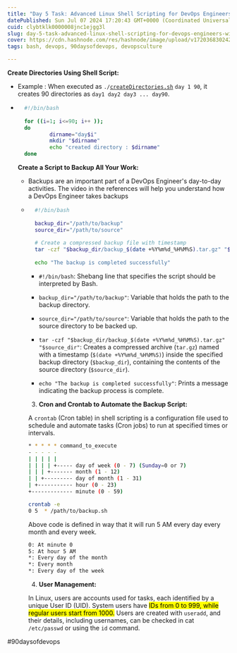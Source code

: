 ```yaml
---
title: "Day 5 Task: Advanced Linux Shell Scripting for DevOps Engineers with User Management"
datePublished: Sun Jul 07 2024 17:20:43 GMT+0000 (Coordinated Universal Time)
cuid: clybtklk0000008jnc1ejgg3l
slug: day-5-task-advanced-linux-shell-scripting-for-devops-engineers-with-user-management
cover: https://cdn.hashnode.com/res/hashnode/image/upload/v1720368302427/fe54dcc1-d8e5-47b5-9274-3d9d5ef25097.jpeg
tags: bash, devops, 90daysofdevops, devopsculture

---
```


**Create Directories Using Shell Script:**

* Example : When executed as `./`[`createDirectories.sh`](http://createDirectories.sh) `day 1 90`, it creates 90 directories as `day1 day2 day3 ... day90`.
    
* ```bash
    #!/bin/bash
    
    for ((i=1; i<=90; i++ ));
    do
            dirname="day$i"
            mkdir "$dirname"
            echo "created directory : $dirname"
    done  
    ```
    
    **Create a Script to Backup All Your Work:**
    
    * Backups are an important part of a DevOps Engineer's day-to-day activities. The video in the references will help you understand how a DevOps Engineer takes backups
        
    * ```bash
        #!/bin/bash
        
        backup_dir="/path/to/backup"
        source_dir="/path/to/source"
        
        # Create a compressed backup file with timestamp
        tar -czf "$backup_dir/backup_$(date +%Y%m%d_%H%M%S).tar.gz" "$source_dir"
        
        echo "The backup is completed successfully"
        ```
        
        * `#!/bin/bash`: Shebang line that specifies the script should be interpreted by Bash.
            
        * `backup_dir="/path/to/backup"`: Variable that holds the path to the backup directory.
            
        * `source_dir="/path/to/source"`: Variable that holds the path to the source directory to be backed up.
            
        * `tar -czf "$backup_dir/backup_$(date +%Y%m%d_%H%M%S).tar.gz" "$source_dir"`: Creates a compressed archive (`tar.gz`) named with a timestamp (`$(date +%Y%m%d_%H%M%S)`) inside the specified backup directory (`$backup_dir`), containing the contents of the source directory (`$source_dir`).
            
        * `echo "The backup is completed successfully"`: Prints a message indicating the backup process is complete.
            
        
        3. **Cron and Crontab to Automate the Backup Script:**
            
        
        A `crontab` (Cron table) in shell scripting is a configuration file used to schedule and automate tasks (Cron jobs) to run at specified times or intervals.
        
        ```bash
        * * * * * command_to_execute
        - - - - -
        | | | | |
        | | | | +----- day of week (0 - 7) (Sunday=0 or 7)
        | | | +------- month (1 - 12)
        | | +--------- day of month (1 - 31)
        | +----------- hour (0 - 23)
        +------------- minute (0 - 59)
        ```
        
        ```bash
        crontab -e
        0 5  * /path/to/backup.sh 
        ```
        
        Above code is defined in way that it will run 5 AM every day every month and every week.
        
        ```bash
        0: At minute 0
        5: At hour 5 AM
        *: Every day of the month
        *: Every month
        *: Every day of the week
        ```
        
        4. **User Management:**
            
        
        In Linux, users are accounts used for tasks, each identified by a unique User ID (UID). System users have <mark>IDs from 0 to 999, while regular users start from 1000.</mark> Users are created with `useradd`, and their details, including usernames, can be checked in cat `/etc/passwd` or using the `id` command.
        
    

#90daysofdevops